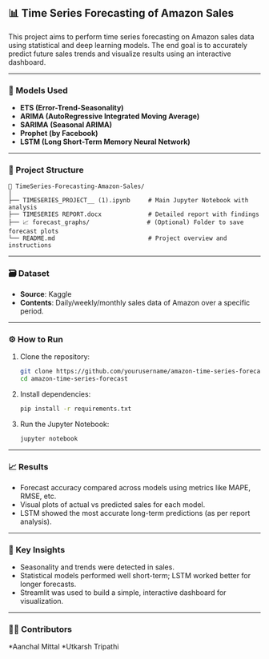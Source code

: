 ## 📊 Time Series Forecasting of Amazon Sales

This project aims to perform time series forecasting on Amazon sales data using statistical and deep learning models. The end goal is to accurately predict future sales trends and visualize results using an interactive dashboard.

---

### 🧠 Models Used

* **ETS (Error-Trend-Seasonality)**
* **ARIMA (AutoRegressive Integrated Moving Average)**
* **SARIMA (Seasonal ARIMA)**
* **Prophet (by Facebook)**
* **LSTM (Long Short-Term Memory Neural Network)**

---

### 📁 Project Structure

```
📂 TimeSeries-Forecasting-Amazon-Sales/
│
├── TIMESERIES_PROJECT__ (1).ipynb     # Main Jupyter Notebook with analysis
├── TIMESERIES REPORT.docx             # Detailed report with findings
├── 📈 forecast_graphs/                # (Optional) Folder to save forecast plots
└── README.md                          # Project overview and instructions
```

---

### 🗃️ Dataset

* **Source**: Kaggle
* **Contents**: Daily/weekly/monthly sales data of Amazon over a specific period.

---

### ⚙️ How to Run

1. Clone the repository:

   ```bash
   git clone https://github.com/yourusername/amazon-time-series-forecast.git
   cd amazon-time-series-forecast
   ```

2. Install dependencies:

   ```bash
   pip install -r requirements.txt
   ```

3. Run the Jupyter Notebook:

   ```bash
   jupyter notebook
   ```


---

### 📈 Results

* Forecast accuracy compared across models using metrics like MAPE, RMSE, etc.
* Visual plots of actual vs predicted sales for each model.
* LSTM showed the most accurate long-term predictions (as per report analysis).

---

### 📌 Key Insights

* Seasonality and trends were detected in sales.
* Statistical models performed well short-term; LSTM worked better for longer forecasts.
* Streamlit was used to build a simple, interactive dashboard for visualization.

---

### 🧑‍💻 Contributors

*Aanchal Mittal
*Utkarsh Tripathi


